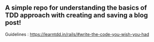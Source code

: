 <h2>A simple repo for understanding the basics of TDD approach with creating and saving a blog post!</h2>

<span> Guidelines : https://learntdd.in/rails/#write-the-code-you-wish-you-had </span>